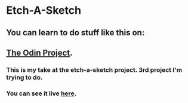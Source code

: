 # Etch-A-Sketch

## You can learn to do stuff like this on:

## [The Odin Project](https://www.theodinproject.com/).

### This is my take at the etch-a-sketch project. 3rd project I'm trying to do.

### You can see it live [here](https://darklania.github.io/etchasketch/).